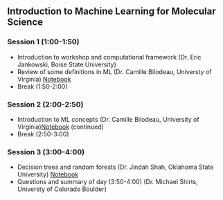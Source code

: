 ## Introduction to Machine Learning for Molecular Science

### Session 1 (1:00-1:50)
* Introduction to workshop and computational framework (Dr. Eric Jankowski, Boise State University)
* Review of some definitions in ML (Dr. Camille Bilodeau, Universty of Virginia) [Notebook](https://github.com/icomse/9th_workshop_ml_for_molecules/blob/main/Monday/Day1_IntroToML.ipynb)
* Break (1:50-2:00)

### Session 2 (2:00-2:50)
* Introduction to ML concepts (Dr. Camille Bilodeau, University of Virginia)[Notebook](https://github.com/icomse/9th_workshop_ml_for_molecules/blob/main/Monday/Day1_IntroToML.ipynb) (continued)
* Break (2:50-3:00)

### Session 3 (3:00-4:00)
* Decision trees and random forests (Dr. Jindah Shah, Oklahoma State University) [Notebook](https://github.com/icomse/9th_workshop_ml_for_molecules/blob/main/Monday/Decision_Tree_Random_Forests/RandomForest.ipynb)
* Questions and summary of day (3:50-4:00) (Dr. Michael Shirts, Universty of Colorado Boulder)
